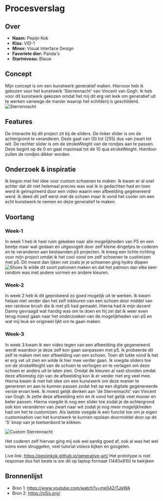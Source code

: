<!-- Vergeet je niet de comments uit te zetten voordat je begint met typen? 💬 -->

# Procesverslag

## Over
* **Naam:** Pepijn Kok
* **Klas:** VID-1
* **Minor:** Visual Interface Design
* **Favoriete dier:** Panda's
* **Startniveau:** Blauw

## Concept

Mijn concept is om een kunstwerk generatief maken. Hiervoor heb ik gekozen voor het kunstwerk 'Sterrennacht' van Vincent van Gogh. Ik heb voor dit kunstwerk gekozen omdat het mij dit erg vet leek om generatief uit te werken vanwege de manier waarop het schilderij is geschilderd.
![Sterrennacht](https://user-images.githubusercontent.com/59015908/118884023-396f6780-b8f6-11eb-9cd7-3910796fe18d.jpg)


## Features

De interactie bij dit project zit bij de sliders. De linker slider is om de achtergrond te veranderen. Deze gaat van (0) tot (255) dus van zwart tot wit.
De rechter slider is om de strokeWeight van de rondjes aan te passen. Deze begint op de 0 en gaat maximaal tot de 10 qua strokeWeight. Hierdoor zullen de rondjes dikker worden.

## Onderzoek & inspiratie
Ik begon met het idee voor custom schoenen te maken. Ik kwam er al snel achter dat dit niet helemaal precies was wat ik in gedachten had en toen werd ik geinspireerd door een video waarin een afbeelding gegenereerd werd. Ik deed dit zelf eerst met de schoen maar ik vond het cooler om een echt kunstwerk te nemen en deze generatief te maken.

## Voortang

### Week-1
In week 1 heb ik heel ruim gekeken naar alle mogelijkheden van P5 en een beetje maar wat gedaan en uitgevogelt door zelf kleine dingetjes te coderen en te veranderen aan bestaanden p5 projecten. Ik kreeg een lichte richting voor mijn project omdat ik het cool vond om zelf schoenen te custimizen met p5. Dit moest dan lijken net zoals je je schoenen ging hydro dippen
![Shoes](https://user-images.githubusercontent.com/59015908/118887264-6756ab00-b8fa-11eb-8e31-e3327f20002e.jpg)
Ik wilde dit soort patronen maken en dat het patroon dan elke keer random was met andere vormen en andere kleuren.

### Week-2
In week 2 heb ik dit geprobeerd zo goed mogelijk uit te werken. Ik kwam helaas niet verder dan het zelf inkleuren van een schoen door middel van een rainbow brush die ik met p5 had gemaakt. Hierna had ik mijn docent Danny gevraagd wat handig was om te doen en hij zei dat ik weer even terug moest gaan naar het onderzoeken van de mogelijkheden van p5 en wat mij leuk en origineel lijkt om te gaan maken.

### Week-3
In week 3 kwam ik een video tegen van een afbeelding die gegenereerd werdt waardoor je deze zelf kon gaan aanpassen met p5. Ik probeerde dit zelf te maken met een afbeelding van een schoen. Toen dit lukte vond ik het er erg vet uit zien en wilde ik hier mee verder gaan. Ik voegde sliders toe om de strokeWeight van de schoen te verhogen en te verlagen om deze schoen er anders uit te laten zien. Omdat de kleuren al vast stonden omdat deze afkomstig zijn van de afbeelding kon ik er verder niet erg veel mee. 
Hierna kwam ik met het idee om een kunstwerk om deze manier te genereren en aan te kunnen passen zodat het op een digitale gegenereerde versie ervan leek. Ik moest gelijk denken aan 'de Sterrennacht' van Vincent van Gogh. Ik zette deze afbeelding erin en ik vond het gelijk veel mooier en beter passen. Hierna voegde ik nog een slider toe zodat je de achtergrond ook kon veranderen van zwart naar wit zodat je nog meer mogelijkheden had om het te customizen.
Als laatste voegde ik een functie toe om je eigen customisation van het kunstwerk te kunnen opslaan doormiddel door op de 'S' knop van je toetsenbord te klikken.

![Custom Sterrennacht](https://user-images.githubusercontent.com/59015908/118888276-be10b480-b8fb-11eb-9415-d08ed8958878.png)

Het coderen zelf hiervan ging mij ook wel aardig goed af, ook al was het wel soms even struggelen, veel tutorial videos kijken en googelen.

Live link: https://pepijnkok.github.io/generative-art/
Het prototype is niet response dus het beste is om dit op laptop formaat (1440x810) te bekijken


## Bronnenlijst

* Bron 1: https://www.youtube.com/watch?v=me04ZrTJqWA
* Bron 2: https://p5js.org/
